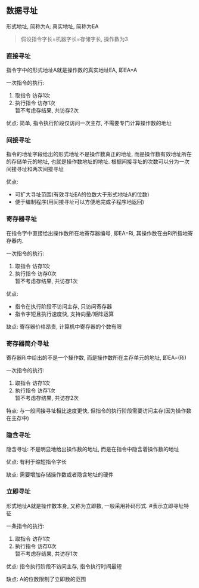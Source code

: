 ## 数据寻址

形式地址, 简称为A; 真实地址, 简称为EA

> 假设指令字长=机器字长=存储字长, 操作数为3

### 直接寻址

指令字中的形式地址A就是操作数的真实地址EA, 即EA=A

一次指令的执行:
1. 取指令 访存1次
2. 执行指令 访存1次
<br> 暂不考虑存结果, 共访存2次

优点: 简单, 指令执行阶段仅访问一次主存, 不需要专门计算操作数的地址

### 间接寻址

指令的地址字段给出的形式地址不是操作数真正的地址, 而是操作数有效地址所在的存储单元的地址, 也就是操作数地址的地址. 根据间接寻址的次数可以分为一次间接寻址和两次间接寻址

优点: 
- 可扩大寻址范围(有效寻址EA的位数大于形式地址A的位数)
- 便于编制程序(用间接寻址可以方便地完成子程序地返回)

### 寄存器寻址

在指令字中直接给出操作数所在地寄存器编号, 即EA=Ri, 其操作数在由Ri所指地寄存器内.

一次指令的执行: 
1. 取指令 访存1次
2. 执行指令 访存0次
<br> 暂不考虑存结果, 共访存1次

优点: 
- 指令在执行阶段不访问主存, 只访问寄存器
- 指令字短且执行速度快, 支持向量/矩阵运算

缺点: 寄存器价格昂贵, 计算机中寄存器的个数有限

### 寄存器简介寻址

寄存器Ri中给出的不是一个操作数, 而是操作数所在主存单元的地址, 即EA=(Ri)

一次指令的执行:
1. 取指令 访存1次
2. 执行指令 访存1次
<br> 暂不考虑存结果, 共访存2次

特点: 与一般间接寻址相比速度更快, 但指令的执行阶段需要访问主存(因为操作数在主存中)

### 隐含寻址

隐含寻址: 不是明显地给出操作数的地址, 而是在指令中隐含着操作数的地址

优点: 有利于缩短指令字长

缺点: 需要增加存储操作数或者隐含地址的硬件

### 立即寻址

形式地址A就是操作数本身, 又称为立即数, 一般采用补码形式. #表示立即寻址特征

一条指令的执行:
1. 取指令 访存1次
2. 执行指令 访存0次
<br> 暂不考虑存结果, 共访存1次

优点: 指令执行阶段不访问主存, 指令执行时间最短

缺点: A的位数限制了立即数的范围